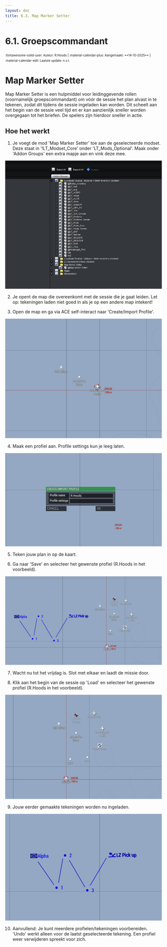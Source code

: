 ```yaml
---
layout: doc
title: 6.3. Map Marker Setter
---
```

# 6.1. Groepscommandant
<span style="font-size:0.7em;">
    :fontawesome-solid-user: Auteur: R.Hoods | :material-calendar-plus: Aangemaakt: **14-10-2025** | :material-calendar-edit: Laatste update: n.v.t.
</span>

# Map Marker Setter

Map Marker Setter is een hulpmiddel voor leidinggevende rollen (voornamelijk groepscommandant) om vóór de sessie het plan alvast in te tekenen, zodat dit tijdens de sessie ingeladen kan worden.
Dit scheelt aan het begin van de sessie veel tijd en er kan aanzienlijk sneller worden overgegaan tot het briefen. De spelers zijn hierdoor sneller in actie.

## Hoe het werkt
1.  Je voegt de mod 'Map Marker Setter' toe aan de geselecteerde modset. Deze staat in '!LT_Modset_Core' onder 'LT_Mods_Optional'. Maak onder 'Addon Groups' een extra mapje aan en vink deze mee. 

![Map Marker Setter toevoegen](img/6_3_ms/img0.jpg)

2.  Je opent de map die overeenkomt met de sessie die je gaat leiden. Let op: tekeningen laden niet goed in als je op een andere map intekent!

3.  Open de map en ga via ACE self-interact naar 'Create/Import Profile'.

![Map Marker Setter toevoegen](img/6_3_ms/img1.jpg)

4.  Maak een profiel aan. Profile settings kun je leeg laten.

![Map Marker Setter toevoegen](img/6_3_ms/img2.jpg)

5.  Teken jouw plan in op de kaart.

6.  Ga naar 'Save' en selecteer het gewenste profiel (R.Hoods in het voorbeeld).

![Map Marker Setter toevoegen](img/6_3_ms/img3.jpg)

7.  Wacht nu tot het vrijdag is. Slot met elkaar en laadt de missie door.

8.  Klik aan het begin van de sessie op 'Load' en selecteer het gewenste profiel (R.Hoods in het voorbeeld).

![Map Marker Setter toevoegen](img/6_3_ms/img4.jpg)

9.  Jouw eerder gemaakte tekeningen worden nu ingeladen.

![Map Marker Setter toevoegen](img/6_3_ms/img5.jpg)

10. Aanvullend: Je kunt meerdere profielen/tekeningen voorbereiden. 'Undo' werkt alleen voor de laatst geselecteerde tekening. Een profiel weer verwijderen spreekt voor zich.